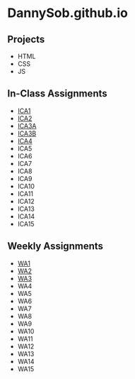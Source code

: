 # DannySob.github.io

## Projects
+ HTML
+ CSS
+ JS

## In-Class Assignments
+ [ICA1](ica/ICA1.pdf)
+ [ICA2](ica/ICA2.pdf)
+ [ICA3A](https://dannysob.github.io/ica/ica3a.html)
+ [ICA3B](https://dannysob.github.io/ica/ica3b/ica3b.html)
+ [ICA4](https://dannysob.github.io/ica/ica4.html)
+ ICA5
+ ICA6
+ ICA7
+ ICA8
+ ICA9
+ ICA10
+ ICA11
+ ICA12
+ ICA13
+ ICA14
+ ICA15

## Weekly Assignments
+ [WA1](https://dannysob.github.io/wa/wa1.html)
+ [WA2](https://dannysob.github.io/wa/wa2.html)
+ [WA3](https://dannysob.github.io/wa/wa3.html)
+ WA4
+ WA5
+ WA6
+ WA7
+ WA8
+ WA9
+ WA10
+ WA11
+ WA12
+ WA13
+ WA14
+ WA15